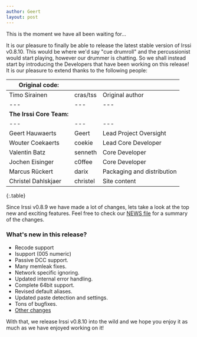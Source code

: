 ```yaml
---
author: Geert
layout: post
---
```


This is the moment we have all been waiting for...

It is our pleasure to finally be able to release the latest stable version of Irssi v0.8.10. This would be where we'd say "cue drumroll" and the percussionist would start playing, however our drummer is chatting. So we shall instead start by introducing the Developers that have been working on this release! It is our pleasure to extend thanks to the following people:

| **Original code:** |     |     |
| ---                | --- | --- |
| Timo Sirainen      | cras/tss | Original author |
| ---                | --- | --- |
| **The Irssi Core Team:** |  |  |
| ---                | --- | --- |
| Geert Hauwaerts    | Geert | Lead Project Oversight |
| Wouter Coekaerts   | coekie | Lead Core Developer   |
| Valentin Batz      | senneth | Core Developer       |
| Jochen Eisinger    | c0ffee  | Core Developer       |
| Marcus Rückert     | darix   | Packaging and distribution   |
| Christel Dahlskjaer | christel | Site content  |
{:.table}

Since Irssi v0.8.9 we have made a lot of changes, lets take a look at the top new and exciting features. Feel free to check our [NEWS file](/NEWS/#news-v0-8-10) for a summary of the changes.

### What's new in this release?

- Recode support
- Isupport (005 numeric)
- Passive DCC support.
- Many memleak fixes.
- Network specific ignoring.
- Updated internal error handling.
- Complete 64bit support.
- Revised default aliases.
- Updated paste detection and settings.
- Tons of bugfixes.
- [Other changes](/NEWS/#news-v0-8-10)

With that, we release Irssi v0.8.10 into the wild and we hope you enjoy it as much as we have enjoyed working on it!